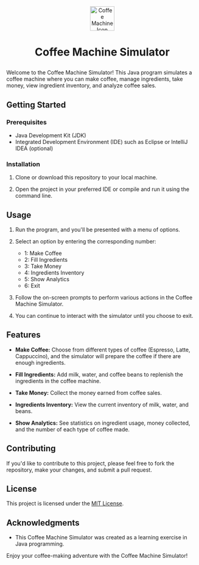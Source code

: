 <div align="center">
  <img src="https://example.com/path-to-your-icon.png" alt="Coffee Machine Icon" width="64" height="64">
</div>


# <p align="center">Coffee Machine Simulator</p>

Welcome to the Coffee Machine Simulator! This Java program simulates a coffee machine where you can make coffee, manage ingredients, take money, view ingredient inventory, and analyze coffee sales.
## Getting Started

### Prerequisites

- Java Development Kit (JDK)
- Integrated Development Environment (IDE) such as Eclipse or IntelliJ IDEA (optional)

### Installation

1. Clone or download this repository to your local machine.

2. Open the project in your preferred IDE or compile and run it using the command line.

## Usage

1. Run the program, and you'll be presented with a menu of options.

2. Select an option by entering the corresponding number:

    - 1: Make Coffee
    - 2: Fill Ingredients
    - 3: Take Money
    - 4: Ingredients Inventory
    - 5: Show Analytics
    - 6: Exit

3. Follow the on-screen prompts to perform various actions in the Coffee Machine Simulator.

4. You can continue to interact with the simulator until you choose to exit.

## Features

- **Make Coffee:** Choose from different types of coffee (Espresso, Latte, Cappuccino), and the simulator will prepare the coffee if there are enough ingredients.

- **Fill Ingredients:** Add milk, water, and coffee beans to replenish the ingredients in the coffee machine.

- **Take Money:** Collect the money earned from coffee sales.

- **Ingredients Inventory:** View the current inventory of milk, water, and beans.

- **Show Analytics:** See statistics on ingredient usage, money collected, and the number of each type of coffee made.

## Contributing

If you'd like to contribute to this project, please feel free to fork the repository, make your changes, and submit a pull request.

## License

This project is licensed under the [MIT License](LICENSE).

## Acknowledgments

- This Coffee Machine Simulator was created as a learning exercise in Java programming.

Enjoy your coffee-making adventure with the Coffee Machine Simulator!